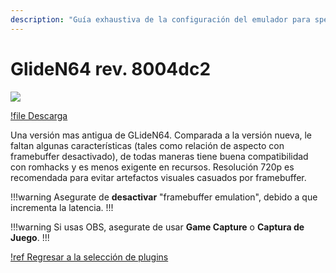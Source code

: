 ```yaml
---
description: "Guía exhaustiva de la configuración del emulador para speedruns de Super Mario 64" 
---
```


# GlideN64 rev. 8004dc2

![](./img/gliden64_rev8004dc2.png)

[!file Descarga](https://www.dropbox.com/s/wilxwf4kwan60sy/GLideN64%20rev8004dc2.zip?dl=1)

Una versión mas antigua de GLideN64. Comparada a la versión nueva, le faltan algunas características (tales como relación de aspecto con framebuffer desactivado), de todas maneras tiene buena compatibilidad con romhacks y es menos exigente en recursos. Resolución 720p es recomendada para evitar artefactos visuales casuados por framebuffer.

!!!warning
Asegurate de **desactivar** "framebuffer emulation", debido a que incrementa la latencia.
!!!

!!!warning
Si usas OBS, asegurate de usar **Game Capture** o **Captura de Juego**.
!!!

[!ref Regresar a la selección de plugins](plugin_setup.md#selección-de-plugins)
